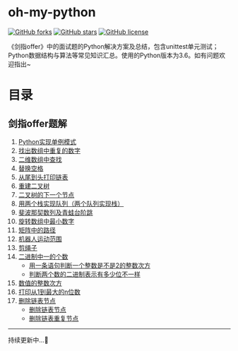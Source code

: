 oh-my-python
============
[![GitHub forks](https://img.shields.io/github/forks/lesywix/oh-my-python.svg)](https://github.com/lesywix/oh-my-python/network)
[![GitHub stars](https://img.shields.io/github/stars/lesywix/oh-my-python.svg)](https://github.com/lesywix/oh-my-python/stargazers)
[![GitHub license](https://img.shields.io/github/license/lesywix/oh-my-python.svg)](https://github.com/lesywix/oh-my-python/blob/master/LICENSE)

《剑指offer》中的面试题的Python解决方案及总结，包含unittest单元测试；Python数据结构与算法等常见知识汇总。使用的Python版本为3.6。如有问题欢迎指出~

# 目录
## 剑指offer题解
1. [Python实现单例模式](002-singleton/)
2. [找出数组中重复的数字](003-数组中重复的数字/)
3. [二维数组中查找](004-二维数组中查找/)
4. [替换空格](005-替换空格/)
5. [从尾到头打印链表](006-从尾到头打印链表/)
6. [重建二叉树](007-重建二叉树/)
7. [二叉树的下一个节点](008-二叉树的下一个节点/)
8. [用两个栈实现队列（两个队列实现栈）](009-用两个栈实现队列（两个队列实现栈）/)
9. [斐波那契数列及青蛙台阶跳](010-斐波那契数列/)
10. [旋转数组中最小数字](011-旋转数组中最小数字/)
11. [矩阵中的路径](012-矩阵中的路径/)
12. [机器人运动范围](013-机器人运动范围/)
13. [剪绳子](014-剪绳子/)
14. [二进制中一的个数](015-二进制中一的个数/)
    * [用一条语句判断一个整数是不是2的整数次方](015-二进制中一的个数/relevant1.py)
    * [判断两个数的二进制表示有多少位不一样](015-二进制中一的个数/relevant2.py)
16. [数值的整数次方](016-数值的整数次方/power.py)
17. [打印从1到最大的n位数](017-打印从1到最大的n位数/print_max.py)
18. [删除链表节点](018-删除链表节点/)
    * [删除链表节点](018-删除链表节点/delete_node.py)
    * [删除链表重复节点](018-删除链表节点/delete_duplicate_node.py)


---
持续更新中...:snake: